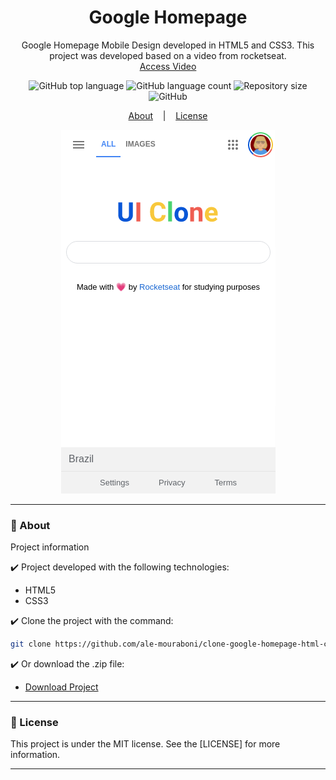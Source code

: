 <h1 align="center">Google Homepage</h1>
<p align="center">Google Homepage Mobile Design developed in HTML5 and CSS3. This project was developed based on a video from rocketseat.
</br>
<a href="https://www.youtube.com/watch?v=KgjzE1Sxtq0">Access Video</a>
</p>

<p align="center">
  <img alt="GitHub top language" src="https://img.shields.io/github/languages/top/ale-mouraboni/clone-google-homepage-html-css">

  <img alt="GitHub language count" src="https://img.shields.io/github/languages/count/ale-mouraboni/clone-google-homepage-html-css">

  <img alt="Repository size" src="https://img.shields.io/github/repo-size/ale-mouraboni/clone-google-homepage-html-css">

  <img alt="GitHub" src="https://img.shields.io/github/license/ale-mouraboni/clone-google-homepage-html-css">
</p>

<p align="center">
  <a href="#rocket-about">About</a>
  &nbsp;&nbsp;&nbsp;|&nbsp;&nbsp;&nbsp;
  <a href="#memo-license">License</a>
</p>

<p align="center">
  <img src="demo.png">
</p>

---

### :rocket: About
Project information

:heavy_check_mark: Project developed with the following technologies:
* HTML5
* CSS3

:heavy_check_mark: Clone the project with the command:

```sh
git clone https://github.com/ale-mouraboni/clone-google-homepage-html-css.git
```  
  
:heavy_check_mark: Or download the .zip file:  
  
* [Download Project](https://github.com/ale-mouraboni/clone-google-homepage-html-css/archive/refs/heads/main.zip)

---

### :memo: License
This project is under the MIT license. See the [LICENSE] for more information.

---
